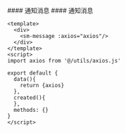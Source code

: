 <cn>
#### 通知消息
</cn>

<us>
#### 通知消息
</us>

```tpl
<template>
  <div>
    <sm-message :axios="axios"/>
  </div>
</template>
<script>
import axios from '@/utils/axios.js'

export default {
  data(){
    return {axios}
  },
  created(){
  },
  methods: {}
}
</script>
```
